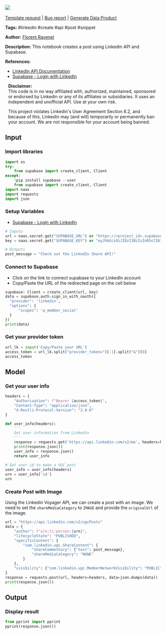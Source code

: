 <a href="https://app.naas.ai/user-redirect/naas/downloader?url=https://raw.githubusercontent.com/jupyter-naas/awesome-notebooks/master/LinkedIn/LinkedIn_Create_Post.ipynb" target="_parent"><img src="https://naasai-public.s3.eu-west-3.amazonaws.com/open_in_naas.svg"/></a><br><br><a href="https://github.com/jupyter-naas/awesome-notebooks/issues/new?assignees=&labels=&template=template-request.md&title=Tool+-+Action+of+the+notebook+">Template request</a> | <a href="https://github.com/jupyter-naas/awesome-notebooks/issues/new?assignees=&labels=bug&template=bug_report.md&title=LinkedIn+-+Create+Post:+Error+short+description">Bug report</a> | <a href="https://app.naas.ai/user-redirect/naas/downloader?url=https://raw.githubusercontent.com/jupyter-naas/awesome-notebooks/master/Naas/Naas_Start_data_product.ipynb" target="_parent">Generate Data Product</a>

**Tags:** #linkedin #create #api #post #snippet 

**Author:** [Florent Ravenel](https://www.linkedin.com/in/florent-ravenel/)

**Description:** This notebook creates a post using Linkedin API and Supabase.

**References:**
- [Linkedin API Documentation](https://learn.microsoft.com/en-us/linkedin/consumer/integrations/self-serve/share-on-linkedin?context=linkedin%2Fconsumer%2Fcontext#create-a-text-share)
- [Supabase - Login with LinkedIn](https://supabase.com/docs/guides/auth/social-login/auth-linkedin)


<div class="alert alert-info" role="info" style="margin: 10px">
<b>Disclaimer:</b><br>
This code is in no way affiliated with, authorized, maintained, sponsored or endorsed by Linkedin or any of its affiliates or subsidiaries. It uses an independent and unofficial API. Use at your own risk.

This project violates Linkedin's User Agreement Section 8.2, and because of this, Linkedin may (and will) temporarily or permanently ban your account. We are not responsible for your account being banned.
<br>
</div>

## Input

### Import libraries


```python
import os
try:
    from supabase import create_client, Client
except:
    !pip install supabase --user
    from supabase import create_client, Client
import naas
import requests
import json
```

### Setup Variables
- [Supabase - Login with LinkedIn](https://supabase.com/docs/guides/auth/social-login/auth-linkedin)


```python
# Inputs
url = naas.secret.get("SUPABASE_URL") or "https://<project_id>.supabase.co"
key = naas.secret.get("SUPABASE_KEY") or "eyJhbGciOiJIUzI1NiIsInR5cCI6IkpXVCJ9.eyJpc3MiOiJzdXBhYmFzZSIsInJlZiI6Imdxxxxxxxxxxxx" # Project API keys - https://app.supabase.com/project/<project_id>./settings/api

# Outputs
post_message = "Check out the LinkedIn Share API!"
```

### Connect to Supabase
- Click on the link to connect supabase to your LinkedIn account
- Copy/Paste the URL of the redirected page on the cell below


```python
supabase: Client = create_client(url, key)
data = supabase.auth.sign_in_with_oauth({
  "provider": 'linkedin',
  "options": {
      "scopes": 'w_member_social'
  }
})
print(data)
```

### Get your provider token


```python
url_lk = input('Copy/Paste your URL')
access_token = url_lk.split("provider_token=")[-1].split("&")[0]
access_token
```

## Model

### Get your user info


```python
headers = {
    "Authorization": f"Bearer {access_token}",
    "Content-Type": "application/json",
    "X-Restli-Protocol-Version": "2.0.0"
}

def user_info(headers):
    '''
    Get user information from Linkedin
    '''
    response = requests.get('https://api.linkedin.com/v2/me', headers=headers)
    print(response.json())
    user_info = response.json()
    return user_info
 
# Get user id to make a UGC post
user_info = user_info(headers)
urn = user_info['id']
urn
```

### Create Post with Image

Using the Linkedin Voyager API, we can create a post with an image. We need to set the `shareMediaCategory` to `IMAGE` and provide the `originalUrl` of the image.


```python
url = "https://api.linkedin.com/v2/ugcPosts"
data = {
    "author": f"urn:li:person:{urn}",
    "lifecycleState": "PUBLISHED",
    "specificContent": {
        "com.linkedin.ugc.ShareContent": {
            "shareCommentary": {"text": post_message},
            "shareMediaCategory": "NONE"
        }
    },
    "visibility": {"com.linkedin.ugc.MemberNetworkVisibility": "PUBLIC"}, #PUBLIC, CONNECTIONS
}
response = requests.post(url, headers=headers, data=json.dumps(data))
print(response.json())
```

## Output

### Display result


```python
from pprint import pprint
pprint(response.json())
```

 
